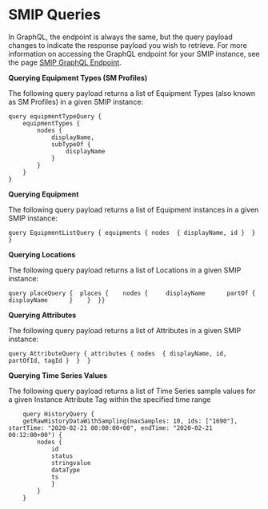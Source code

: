 # SMIP Queries

In GraphQL, the endpoint is always the same, but the query payload changes to indicate the response payload you wish to retrieve. For more information on accessing the GraphQL endpoint for your SMIP instance, see the page [SMIP GraphQL Endpoint](smip-graphql.md).

**<a name="query-types">Querying Equipment Types (SM Profiles)**

The following query payload returns a list of Equipment Types (also known as SM Profiles) in a given SMIP instance:

```
query equipmentTypeQuery {  
    equipmentTypes {  
        nodes {  
            displayName, 
            subTypeOf {  
                displayName 
            }  
        }  
    } 
}
```

**<a name="query-equipment">Querying Equipment**

The following query payload returns a list of Equipment instances in a given SMIP instance:

`query EquipmentListQuery { equipments { nodes  { displayName, id }  }  }`

**<a name="query-locations">Querying Locations**

The following query payload returns a list of Locations in a given SMIP instance:

`query placeQuery {  places {    nodes {     displayName      partOf {        displayName      }    }  }}`

**<a name="query-attributes">Querying Attributes**

The following query payload returns a list of Attributes in a given SMIP instance:

`query AttributeQuery { attributes { nodes  { displayName, id, partOfId, tagId }  }  }`

**<a name="query-timeseries">Querying Time Series Values**

The following query payload returns a list of Time Series sample values for a given Instance Attribute Tag within the specified time range

```
    query HistoryQuery {
    getRawHistoryDataWithSampling(maxSamples: 10, ids: ["1690"], startTime: "2020-02-21 00:00:00+00", endTime: "2020-02-21 00:12:00+00") {
        nodes {
            id
            status
            stringvalue
            dataType
            ts
            }
        }
    }
```
